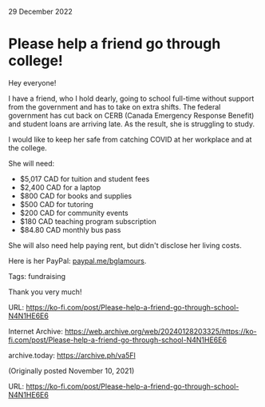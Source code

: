 29 December 2022
# Please help a friend go through college!
Hey everyone!

I have a friend, who I hold dearly, going to school full-time without support from the government and has to take on extra shifts. The federal government has cut back on CERB (Canada Emergency Response Benefit) and student loans are arriving late. As the result, she is struggling to study.

I would like to keep her safe from catching COVID at her workplace and at the college.

She will need:
- $5,017 CAD for tuition and student fees
- $2,400 CAD for a laptop
- $800 CAD for books and supplies
- $500 CAD for tutoring
- $200 CAD for community events
- $180 CAD teaching program subscription
- $84.80 CAD monthly bus pass


She will also need help paying rent, but didn't disclose her living costs.

Here is her PayPal: [paypal.me/bglamours](https://paypal.me/bglamours).

Tags: fundraising

Thank you very much!

URL: https://ko-fi.com/post/Please-help-a-friend-go-through-school-N4N1HE6E6

Internet Archive: https://web.archive.org/web/20240128203325/https://ko-fi.com/post/Please-help-a-friend-go-through-school-N4N1HE6E6

archive.today: https://archive.ph/va5Fl

(Originally posted November 10, 2021)

URL: https://ko-fi.com/post/Please-help-a-friend-go-through-school-N4N1HE6E6
